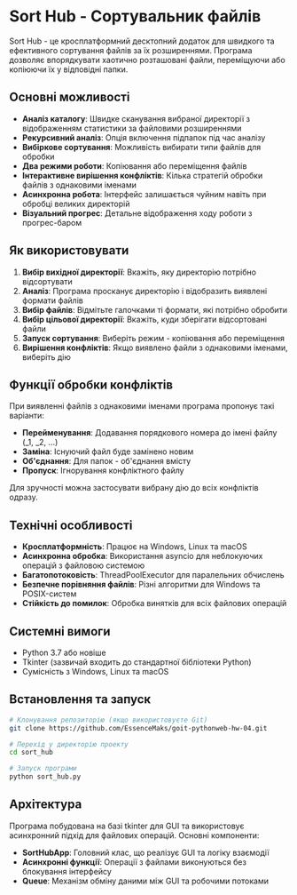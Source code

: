 # Sort Hub - Сортувальник файлів

Sort Hub - це кросплатформний десктопний додаток для швидкого та ефективного сортування файлів за їх розширеннями. Програма дозволяє впорядкувати хаотично розташовані файли, переміщуючи або копіюючи їх у відповідні папки.

## Основні можливості

- **Аналіз каталогу**: Швидке сканування вибраної директорії з відображенням статистики за файловими розширеннями
- **Рекурсивний аналіз**: Опція включення підпапок під час аналізу 
- **Вибіркове сортування**: Можливість вибирати типи файлів для обробки
- **Два режими роботи**: Копіювання або переміщення файлів
- **Інтерактивне вирішення конфліктів**: Кілька стратегій обробки файлів з однаковими іменами
- **Асинхронна робота**: Інтерфейс залишається чуйним навіть при обробці великих директорій
- **Візуальний прогрес**: Детальне відображення ходу роботи з прогрес-баром

## Як використовувати

1. **Вибір вихідної директорії**: Вкажіть, яку директорію потрібно відсортувати
2. **Аналіз**: Програма просканує директорію і відобразить виявлені формати файлів
3. **Вибір файлів**: Відмітьте галочками ті формати, які потрібно обробити
4. **Вибір цільової директорії**: Вкажіть, куди зберігати відсортовані файли
5. **Запуск сортування**: Виберіть режим - копіювання або переміщення
6. **Вирішення конфліктів**: Якщо виявлено файли з однаковими іменами, виберіть дію

## Функції обробки конфліктів

При виявленні файлів з однаковими іменами програма пропонує такі варіанти:

- **Перейменування**: Додавання порядкового номера до імені файлу (_1, _2, ...)
- **Заміна**: Існуючий файл буде замінено новим
- **Об'єднання**: Для папок - об'єднання вмісту
- **Пропуск**: Ігнорування конфліктного файлу

Для зручності можна застосувати вибрану дію до всіх конфліктів одразу.

## Технічні особливості

- **Кросплатформність**: Працює на Windows, Linux та macOS
- **Асинхронна обробка**: Використання asyncio для неблокуючих операцій з файловою системою
- **Багатопотоковість**: ThreadPoolExecutor для паралельних обчислень
- **Безпечне порівняння файлів**: Різні алгоритми для Windows та POSIX-систем
- **Стійкість до помилок**: Обробка винятків для всіх файлових операцій

## Системні вимоги

- Python 3.7 або новіше
- Tkinter (зазвичай входить до стандартної бібліотеки Python)
- Сумісність з Windows, Linux та macOS

## Встановлення та запуск

```bash
# Клонування репозиторію (якщо використовуєте Git)
git clone https://github.com/EssenceMaks/goit-pythonweb-hw-04.git

# Перехід у директорію проекту
cd sort_hub

# Запуск програми
python sort_hub.py
```

## Архітектура

Програма побудована на базі tkinter для GUI та використовує асинхронний підхід для файлових операцій. Основні компоненти:

- **SortHubApp**: Головний клас, що реалізує GUI та логіку взаємодії
- **Асинхронні функції**: Операції з файлами виконуються без блокування інтерфейсу
- **Queue**: Механізм обміну даними між GUI та робочими потоками